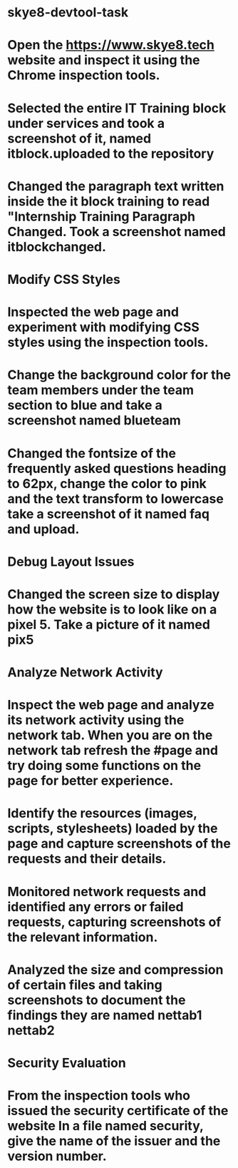 # skye8-devtool-task


# Open the https://www.skye8.tech website and inspect it using the Chrome inspection tools.
# Selected the entire IT Training block under services and took a screenshot of it, named itblock.uploaded to the  repository
# Changed the paragraph text written inside the it block training to read "Internship Training Paragraph Changed. Took a screenshot named itblockchanged.

# Modify CSS Styles

# Inspected the web page and experiment with modifying CSS styles using the inspection tools.
# Change the background color for the team members under the team  section  to blue and take a screenshot named blueteam
# Changed the fontsize of the frequently asked questions heading to 62px, change the color to pink and the text transform to lowercase take a screenshot of it named faq  and upload.

# Debug Layout Issues

# Changed the screen size to display how the website is to look like on a pixel 5. Take a picture of it named pix5
 
# Analyze Network Activity 

# Inspect the web page and analyze its network activity using the network tab. When you are on the network tab refresh the #page and try doing some functions on the page for better experience.
# Identify the resources (images, scripts, stylesheets) loaded by the page and capture screenshots of the requests and their details.
# Monitored network requests and identified any errors or failed requests, capturing screenshots of the relevant  information.
# Analyzed the size and compression of certain files and taking screenshots to document the findings they are named nettab1 nettab2

# Security Evaluation 

# From the inspection tools who issued the security certificate of the website In a file named security, give the name of the issuer and the version number.